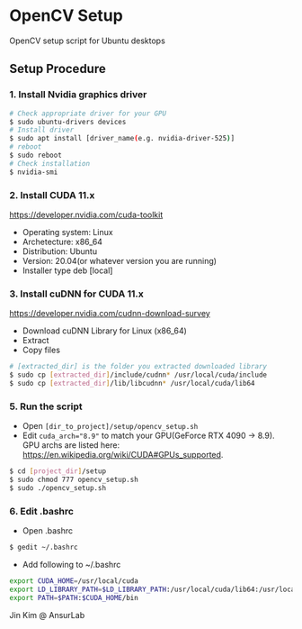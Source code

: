 # OpenCV Setup
 OpenCV setup script for Ubuntu desktops

## Setup Procedure

### 1. Install Nvidia graphics driver
```sh
# Check appropriate driver for your GPU
$ sudo ubuntu-drivers devices
# Install driver
$ sudo apt install [driver_name(e.g. nvidia-driver-525)]
# reboot
$ sudo reboot
# Check installation
$ nvidia-smi
```

### 2. Install CUDA 11.x
https://developer.nvidia.com/cuda-toolkit 
- Operating system: Linux
- Archetecture: x86_64
- Distribution: Ubuntu
- Version: 20.04(or whatever version you are running)
- Installer type deb [local]

### 3. Install cuDNN for CUDA 11.x
https://developer.nvidia.com/cudnn-download-survey
- Download cuDNN Library for Linux (x86_64)
- Extract
- Copy files
```sh
# [extracted_dir] is the folder you extracted downloaded library
$ sudo cp [extracted_dir]/include/cudnn* /usr/local/cuda/include
$ sudo cp [extracted_dir]/lib/libcudnn* /usr/local/cuda/lib64
```

### 5. Run the script
- Open `[dir_to_project]/setup/opencv_setup.sh`
- Edit `cuda_arch="8.9"` to match your GPU(GeForce RTX 4090 -> 8.9). GPU archs are listed here: https://en.wikipedia.org/wiki/CUDA#GPUs_supported.
```sh
$ cd [project_dir]/setup
$ sudo chmod 777 opencv_setup.sh
$ sudo ./opencv_setup.sh
```

### 6. Edit .bashrc
- Open .bashrc
```sh
$ gedit ~/.bashrc
```
- Add following to ~/.bashrc
```sh
export CUDA_HOME=/usr/local/cuda 
export LD_LIBRARY_PATH=$LD_LIBRARY_PATH:/usr/local/cuda/lib64:/usr/local/cuda/extras/CUPTI/lib64 
export PATH=$PATH:$CUDA_HOME/bin
```

 Jin Kim @ AnsurLab
